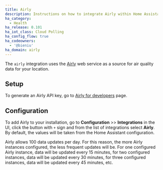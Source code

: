 ```yaml
---
title: Airly
description: Instructions on how to integrate Airly within Home Assistant.
ha_category:
  - Health
ha_release: 0.101
ha_iot_class: Cloud Polling
ha_config_flow: true
ha_codeowners:
  - '@bieniu'
ha_domain: airly
---
```


The `airly` integration uses the [Airly](https://airly.eu/) web service as a source for air quality data for your location.

## Setup

To generate an Airly API key, go to [Airly for developers](https://developer.airly.eu/register) page.

## Configuration

To add Airly to your installation, go to **Configuration** >> **Integrations** in the UI, click the button with `+` sign and from the list of integrations select **Airly**. By default, the values will be taken from the Home Assistant configuration.

<div class="note warning">

Airly allows 100 data updates per day. For this reason, the more Airly instances configured, the less frequent updates will be. For one configured Airly instance, data will be updated every 15 minutes, for two configured instances, data will be updated every 30 minutes, for three configured instances, data will be updated every 45 minutes, etc.

</div>
